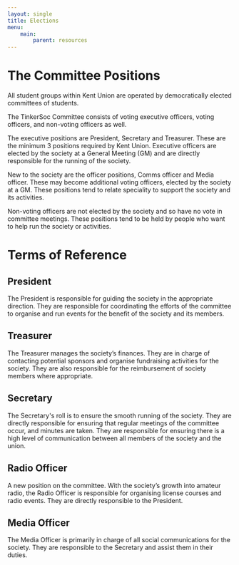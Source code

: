 ```yaml
---
layout: single
title: Elections
menu:
    main:
        parent: resources
---
```


# The Committee Positions

All student groups within Kent Union are operated by democratically elected
committees of students.

The TinkerSoc Committee consists of voting executive officers, voting officers,
and non-voting officers as well.

The executive positions are President, Secretary and Treasurer. These are the
minimum 3 positions required by Kent Union. Executive officers are elected by
the society at a General Meeting (GM) and are directly responsible for the
running of the society.

New to the society are the officer positions, Comms officer and Media officer.
These may become additional voting officers, elected by the society at a GM.
These positions tend to relate speciality to support the society and its
activities.

Non-voting officers are not elected by the society and so have no vote in
committee meetings. These positions tend to be held by people who want to help
run the society or activities.

# Terms of Reference
## President

The President is responsible for guiding the society in the appropriate
direction. They are responsible for coordinating the efforts of the committee to
organise and run events for the benefit of the society and its members.

## Treasurer

The Treasurer manages the society’s finances. They are in charge of contacting
potential sponsors and organise fundraising activities for the society. They are
also responsible for the reimbursement of society members where appropriate.

## Secretary

The Secretary's roll is to ensure the smooth running of the society. They are
directly responsible for ensuring that regular meetings of the committee occur,
and minutes are taken. They are responsible for ensuring there is a high level
of communication between all members of the society and the union.

## Radio Officer

A new position on the committee. With the society’s growth into amateur radio,
the Radio Officer is responsible for organising license courses and radio
events. They are directly responsible to the President.

## Media Officer

The Media Officer is primarily in charge of all social communications for the
society. They are responsible to the Secretary and assist them in their duties.
